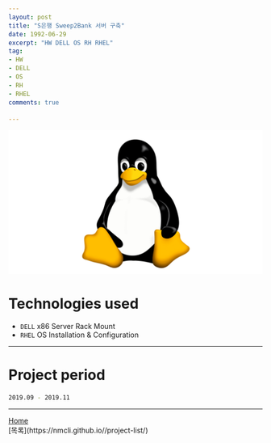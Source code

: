```yaml
---
layout: post
title: "S은행 Sweep2Bank 서버 구축"
date: 1992-06-29
excerpt: "HW DELL OS RH RHEL"
tag:
- HW
- DELL
- OS
- RH
- RHEL
comments: true

---
```


![Untitled](/assets/img/linux_logo.png)
# Technologies used
* `DELL` x86 Server Rack Mount
* `RHEL` OS Installation & Configuration

---

# Project period
```bash
2019.09 - 2019.11
```
---

<div markdown="0"><a href="#" class="btn">Home</a></div>
[목록](https://nmcli.github.io//project-list/)
